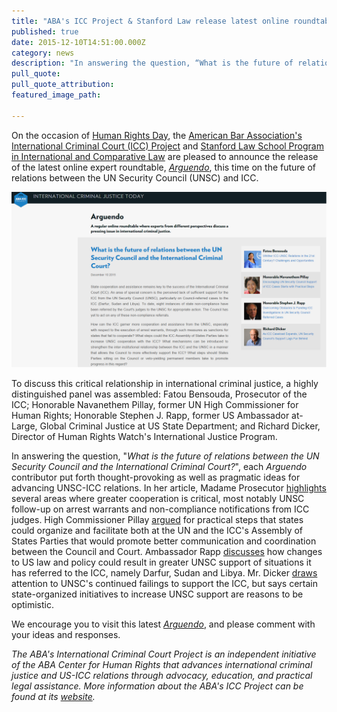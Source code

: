 ```yaml
---
title: "ABA's ICC Project & Stanford Law release latest online roundtable, Arguendo, on UN Security Council-ICC relations"
published: true
date: 2015-12-10T14:51:00.000Z
category: news
description: "In answering the question, “What is the future of relations between the UN Security Council and the International Criminal Court?”, several distinguished experts put forth thought-provoking as well as pragmatic ideas for advancing UNSC-ICC relations."
pull_quote:
pull_quote_attribution:
featured_image_path:

---
```


On the occasion of [Human Rights Day](http://www.un.org/en/events/humanrightsday/), the [American Bar Association's International Criminal Court (ICC) Project](http://www.aba-icc.org/) and [Stanford Law School Program in International and Comparative Law](https://law.stanford.edu/stanford-program-in-international-and-comparative-law/) are pleased to announce the release of the latest online expert roundtable, _[Arguendo](http://www.international-criminal-justice-today.org/arguendo/)_, this time on the future of relations between the UN Security Council (UNSC) and ICC.

![](/uploads/1449776044322_Arguendo_UNSC_ICC.png)

To discuss this critical relationship in international criminal justice, a highly distinguished panel was assembled: Fatou Bensouda, Prosecutor of the ICC; Honorable Navanethem Pillay, former UN High Commissioner for Human Rights; Honorable Stephen J. Rapp, former US Ambassador at-Large, Global Criminal Justice at US State Department; and Richard Dicker, Director of Human Rights Watch's International Justice Program.

In answering the question, "_What is the future of relations between the UN Security Council and the International Criminal Court?_", each _Arguendo_ contributor put forth thought-provoking as well as pragmatic ideas for advancing UNSC-ICC relations. In her article, Madame Prosecutor [highlights](http://bit.ly/1OU08fd) several areas where greater cooperation is critical, most notably UNSC follow-up on arrest warrants and non-compliance notifications from ICC judges. High Commissioner Pillay [argued](http://bit.ly/1Z1uaAC) for practical steps that states could organize and facilitate both at the UN and the ICC's Assembly of States Parties that would promote better communication and coordination between the Council and Court. Ambassador Rapp [discusses](http://bit.ly/1Z1ufEr) how changes to US law and policy could result in greater UNSC support of situations it has referred to the ICC, namely Darfur, Sudan and Libya. Mr. Dicker [draws](http://bit.ly/1Z1rUJt) attention to UNSC's continued failings to support the ICC, but says certain state-organized initiatives to increase UNSC support are reasons to be optimistic.

We encourage you to visit this latest _[Arguendo](http://www.international-criminal-justice-today.org/arguendo/question/what-is-the-future-of-relations-between-the-un-security-council-and-the-international-criminal-court/)_, and please comment with your ideas and responses.

_The ABA's International Criminal Court Project is an independent initiative of the ABA Center for Human Rights that advances international criminal justice and US-ICC relations through advocacy, education, and practical legal assistance. More information about the ABA's ICC Project can be found at its [website](http://www.aba-icc.org/)._
